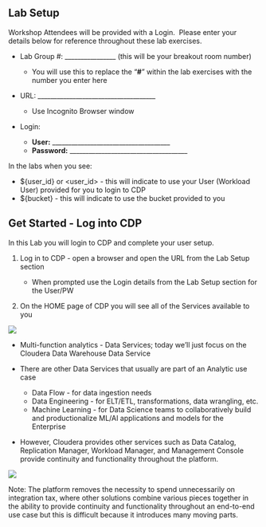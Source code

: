 ## Lab Setup

Workshop Attendees will be provided with a Login.  Please enter your details below for reference throughout these lab exercises.

- Lab Group #: \_\_\_\_\_\_\_\_\_\_\_\_\_\_\_\_ (this will be your breakout room number)

  - You will use this to replace the “**#**” within the lab exercises with the number you enter here

- URL: \_\_\_\_\_\_\_\_\_\_\_\_\_\_\_\_\_\_\_\_\_\_\_\_\_\_\_\_\_\_\_\_\_\_\_\_\_ 

  - Use Incognito Browser window

- Login: 

  - **User:** \_\_\_\_\_\_\_\_\_\_\_\_\_\_\_\_\_\_\_\_\_\_\_\_\_\_\_\_\_\_\_\_\_\_\_\_\_
  - **Password:** \_\_\_\_\_\_\_\_\_\_\_\_\_\_\_\_\_\_\_\_\_\_\_\_\_\_\_\_\_\_\_\_\_\_\_\_\_

In the labs when you see:

- ${user\_id} or \<user\_id> - this will indicate to use your User (Workload User) provided for you to login to CDP
- ${bucket} - this will indicate to use the bucket provided to you


## Get Started - Log into CDP

In this Lab you will login to CDP and complete your user setup.

1. Log in to CDP - open a browser and open the URL from the Lab Setup section

   - When prompted use the Login details from the Lab Setup section for the User/PW

2. On the HOME page of CDP you will see all of the Services available to you

![](https://lh7-us.googleusercontent.com/eV-p09JvPP2KRhdeEOKqIrC5fX8CEDgAmM1CoeHWD1CsZXYN6d2VfUoNuoAypUV9-j9vYieja7Ydloz-GAYB1Oa8Dr8iVbCC6IN-OaDs_8wjaHGjfIxQE2Bd2ePoJsHrYpcRQK4GPD-I3MjjdVRKA5E)

- Multi-function analytics - Data Services; today we’ll just focus on the Cloudera Data Warehouse Data Service

- There are other Data Services that usually are part of an Analytic use case 

  - Data Flow - for data ingestion needs
  - Data Engineering - for ELT/ETL, transformations, data wrangling, etc.
  - Machine Learning - for Data Science teams to collaboratively build and productionalize ML/AI applications and models for the Enterprise

- However, Cloudera provides other services such as Data Catalog, Replication Manager, Workload Manager, and Management Console provide continuity and functionality throughout the platform.

![](https://lh7-us.googleusercontent.com/3Tn0lxTif3CdZD5gATHgN0AT7sLSXlxFGDxapkc_saqNY0_XAaYatzqY2l12WZLtOkN1CNEV8XomLt1xkGu4378I7rfDZ74OnYc0PVWhQKUZpNoWCDF-Dy6pIGWy_jEXimJcpjkOYjpsq4bVDAVlpPE)

Note: The platform removes the necessity to spend unnecessarily on integration tax, where other solutions combine various pieces together in the ability to provide continuity and functionality throughout an end-to-end use case but this is difficult because it introduces many moving parts.
